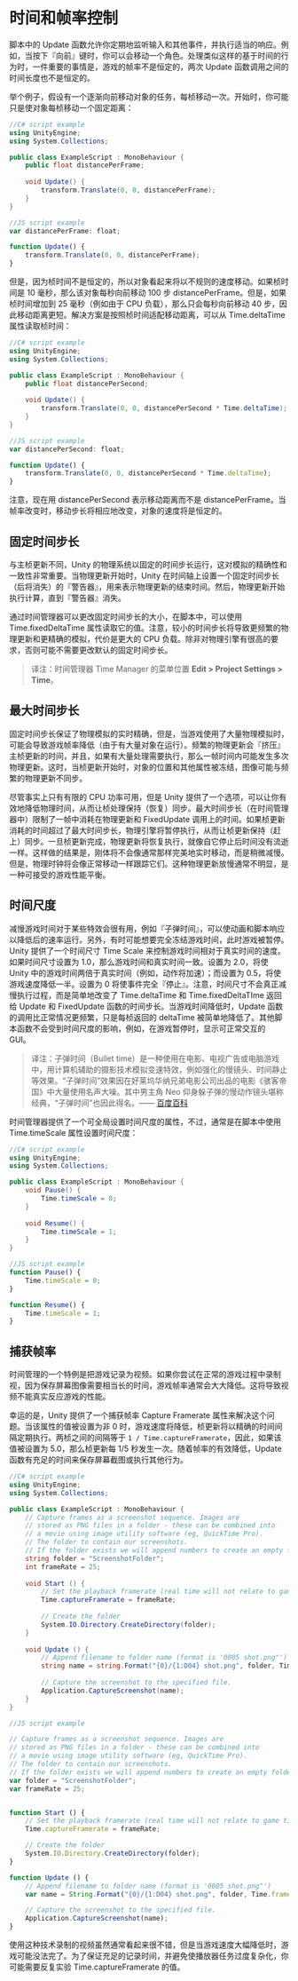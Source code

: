 <!-- # Time and Framerate Management -->
# 时间和帧率控制

<!-- The Update function allows you to monitor inputs and other events regularly from a script and take appropriate action. For example, you might move a character when the “forward” key is pressed. An important thing to remember when handling time-based actions like this is that the game’s framerate is not constant and neither is the length of time between Update function calls. -->

脚本中的 Update 函数允许你定期地监听输入和其他事件，并执行适当的响应。例如，当按下『向前』键时，你可以会移动一个角色。处理类似这样的基于时间的行为时，一件重要的事情是，游戏的帧率不是恒定的，两次 Update 函数调用之间的时间长度也不是恒定的。

<!-- As an example of this, consider the task of moving an object forward gradually, one frame at a time. It might seem at first that you could just shift the object by a fixed distance each frame: -->

举个例子，假设有一个逐渐向前移动对象的任务，每桢移动一次。开始时，你可能只是使对象每桢移动一个固定距离：

```cs
//C# script example
using UnityEngine;
using System.Collections;

public class ExampleScript : MonoBehaviour {
    public float distancePerFrame;
    
    void Update() {
        transform.Translate(0, 0, distancePerFrame);
    }
}
```

```js
//JS script example
var distancePerFrame: float;

function Update() {
    transform.Translate(0, 0, distancePerFrame);
}
```

<!-- However, given that the frame time is not constant, the object will appear to move at an irregular speed. If the frame time is 10 milliseconds then the object will step forward by distancePerFrame one hundred times per second. But if the frame time increases to 25 milliseconds (due to CPU load, say) then it will only step forward forty times a second and therefore cover less distance. The solution is to scale the size of the movement by the frame time which you can read from the Time.deltaTime property: -->

但是，因为桢时间不是恒定的，所以对象看起来将以不规则的速度移动。如果桢时间是 10 毫秒，那么该对象每秒向前移动 100 步 distancePerFrame。但是，如果桢时间增加到 25 毫秒（例如由于 CPU 负载），那么只会每秒向前移动 40 步，因此移动距离更短。解决方案是按照桢时间适配移动距离，可以从 Time.deltaTime 属性读取桢时间：


```cs
//C# script example
using UnityEngine;
using System.Collections;

public class ExampleScript : MonoBehaviour {
    public float distancePerSecond;
    
    void Update() {
        transform.Translate(0, 0, distancePerSecond * Time.deltaTime);
    }
}
```

```js
//JS script example
var distancePerSecond: float;

function Update() {
    transform.Translate(0, 0, distancePerSecond * Time.deltaTime);
}
```

<!-- Note that the movement is now given as distancePerSecond rather than distancePerFrame. As the framerate changes, the size of the movement step will change accordingly and so the object’s speed will be constant. -->

注意，现在用 distancePerSecond 表示移动距离而不是 distancePerFrame。当帧率改变时，移动步长将相应地改变，对象的速度将是恒定的。

<!-- ## Fixed Timestep -->
## 固定时间步长

<!-- Unlike the main frame update, Unity’s physics system does work to a fixed timestep, which is important for the accuracy and consistency of the simulation. At the start of the physics update, Unity sets an “alarm” by adding the fixed timestep value onto the time when the last physics update ended. The physics system will then perform calculations until the alarm goes off. -->

与主桢更新不同，Unity 的物理系统以固定的时间步长运行，这对模拟的精确性和一致性非常重要。当物理更新开始时，Unity 在时间轴上设置一个固定时间步长（后将消失）的『警告器』，用来表示物理更新的结束时间。然后，物理更新开始执行计算，直到『警告器』消失。

<!-- You can change the size of the fixed timestep from the Time Manager and you can read it from a script using the Time.fixedDeltaTime property. Note that a lower value for the timestep will result in more frequent physics updates and more precise simulation but at the cost of greater CPU load. You probably won’t need to change the default fixed timestep unless you are placing high demands on the physics engine. -->

通过时间管理器可以更改固定时间步长的大小，在脚本中，可以使用 Time.fixedDeltaTime 属性读取它的值。注意，较小的时间步长将导致更频繁的物理更新和更精确的模拟，代价是更大的 CPU 负载。除非对物理引擎有很高的要求，否则可能不需要更改默认的固定时间步长。

> 译注：时间管理器 Time Manager 的菜单位置 **Edit > Project Settings > Time**。

<!-- ## Maximum Allowed Timestep -->
## 最大时间步长

<!-- The fixed timestep keeps the physical simulation accurate in real time but it can cause problems in cases where the game makes heavy use of physics and the gameplay framerate has also become low (due to a large number of objects in play, say). The main frame update processing has to be “squeezed” in between the regular physics updates and if there is a lot of processing to do then several physics updates can take place during a single frame. Since the frame time, positions of objects and other properties are frozen at the start of the frame, the graphics can get out of sync with the more frequently updated physics. -->

固定时间步长保证了物理模拟的实时精确，但是，当游戏使用了大量物理模拟时，可能会导致游戏帧率降低（由于有大量对象在运行）。频繁的物理更新会『挤压』主桢更新的时间，并且，如果有大量处理需要执行，那么一帧时间内可能发生多次物理更新。这时，当桢更新开始时，对象的位置和其他属性被冻结，图像可能与频繁的物理更新不同步。

<!-- Naturally, there is only so much CPU power available but Unity has an option to let you effectively slow down physics time to let the frame processing catch up. The Maximum Allowed Timestep setting (in the Time Manager) puts a limit on the amount of time Unity will spend processing physics and FixedUpdate calls during a given frame update. If a frame update takes longer than Maximum Allowed Timestep to process, the physics engine will “stop time” and let the frame processing catch up. Once the frame update has finished, the physics will resume as though no time has passed since it was stopped. The result of this is that rigidbodies will not move perfectly in real time as they usually do but will be slowed slightly. However, the physics “clock” will still track them as though they were moving normally. The slowing of physics time is usually not noticeable and is an acceptable trade-off against gameplay performance. -->

尽管事实上只有有限的 CPU 功率可用，但是 Unity 提供了一个选项，可以让你有效地降低物理时间，从而让桢处理保持（恢复）同步。最大时间步长（在时间管理器中）限制了一帧中消耗在物理更新和 FixedUpdate 调用上的时间。如果桢更新消耗的时间超过了最大时间步长，物理引擎将暂停执行，从而让桢更新保持（赶上）同步。一旦桢更新完成，物理更新将恢复执行，就像自它停止后时间没有流逝一样。这样做的结果是，刚体将不会像通常那样完美地实时移动，而是稍微减慢。但是，物理时钟将会像正常移动一样跟踪它们。这种物理更新放慢通常不明显，是一种可接受的游戏性能平衡。

<!-- ## Time Scale -->
## 时间尺度

<!-- For special effects, such as “bullet-time”, it is sometimes useful to slow the passage of game time so that animations and script responses happen at a reduced rate. Furthermore, you may sometimes want to freeze game time completely, as when the game is paused. Unity has a Time Scale property that controls how fast game time proceeds relative to real time. If the scale is set to 1.0 then game time matches real time. A value of 2.0 makes time pass twice as quickly in Unity (ie, the action will be speeded-up) while a value of 0.5 will slow gameplay down to half speed. A value of zero will make time “stop” completely. Note that the time scale doesn’t actually slow execution but simply changes the time step reported to the Update and FixedUpdate functions via Time.deltaTime and Time.fixedDeltaTime. The Update function is likely to be called more often than usual when game time is slowed down but the deltaTime step reported each frame will simply be reduced. Other script functions are not affected by the time scale so you can, for example, display a GUI with normal interaction when the game is paused. -->

减慢游戏时间对于某些特效会很有用，例如『子弹时间』，可以使动画和脚本响应以降低后的速率运行。另外，有时可能想要完全冻结游戏时间，此时游戏被暂停。Unity 提供了一个时间尺寸 Time Scale 来控制游戏时间相对于真实时间的速度。如果时间尺寸设置为 1.0，那么游戏时间和真实时间一致。设置为 2.0，将使 Unity 中的游戏时间两倍于真实时间（例如，动作将加速）；而设置为 0.5，将使游戏速度降低一半。设置为 0 将使事件完全『停止』。注意，时间尺寸不会真正减慢执行过程，而是简单地改变了 Time.deltaTime 和 Time.fixedDeltaTIme 返回给 Update 和 FixedUpdate 函数的时间步长。当游戏时间降低时，Update 函数的调用比正常情况更频繁，只是每桢返回的 deltaTime 被简单地降低了。其他脚本函数不会受到时间尺度的影响，例如，在游戏暂停时，显示可正常交互的 GUI。

> 译注：子弹时间（Bullet time）是一种使用在电影、电视广告或电脑游戏中，用计算机辅助的摄影技术模拟变速特效，例如强化的慢镜头、时间静止等效果。“子弹时间”效果因在好莱坞华纳兄弟电影公司出品的电影《骇客帝国》中大量使用名声大噪。其中男主角 Neo 仰身躲子弹的慢动作镜头堪称经典，“子弹时间”也因此得名。—— [百度百科](http://baike.baidu.com/view/164264.htm)

<!-- The Time Manager has a property to let you set the time scale globally but it is generally more useful to set the value from a script using the Time.timeScale property: -->

时间管理器提供了一个可全局设置时间尺度的属性，不过，通常是在脚本中使用 Time.timeScale 属性设置时间尺度：

```cs
//C# script example
using UnityEngine;
using System.Collections;

public class ExampleScript : MonoBehaviour {
    void Pause() {
        Time.timeScale = 0;
    }
    
    void Resume() {
        Time.timeScale = 1;
    }
}
```

```js
//JS script example
function Pause() {
    Time.timeScale = 0;
}

function Resume() {
    Time.timeScale = 1;
}
```

<!-- ## Capture Framerate -->
## 捕获帧率

<!-- A very special case of time management is where you want to record gameplay as a video. Since the task of saving screen images takes considerable time, the usual framerate of the game will be drastically reduced if you attempt to do this during normal gameplay. This will result in a video that doesn’t reflect the true performance of the game. -->

时间管理的一个特例是把游戏记录为视频。如果你尝试在正常的游戏过程中录制视，因为保存屏幕图像需要相当长的时间，游戏帧率通常会大大降低。这将导致视频不能真实反应游戏的性能。

<!-- Fortunately, Unity provides a Capture Framerate property that lets you get around this problem. When the property’s value is set to anything other than zero, game time will be slowed and the frame updates will be issued at precise regular intervals. The interval between frames is equal to 1 / Time.captureFramerate, so if the value is set to 5.0 then updates occur every fifth of a second. With the demands on framerate effectively reduced, you have time in the Update function to save screenshots or take other actions: -->

幸运的是，Unity 提供了一个捕获帧率 Capture Framerate 属性来解决这个问题。当该属性的值被设置为非 0 时，游戏速度将降低，桢更新将以精确的时间间隔定期执行。两桢之间的间隔等于 `1 / Time.captureFramerate`，因此，如果该值被设置为 5.0，那么桢更新每 1/5 秒发生一次。随着帧率的有效降低，Update 函数有充足的时间来保存屏幕截图或执行其他行为。

```cs
//C# script example
using UnityEngine;
using System.Collections;

public class ExampleScript : MonoBehaviour {
    // Capture frames as a screenshot sequence. Images are
    // stored as PNG files in a folder - these can be combined into
    // a movie using image utility software (eg, QuickTime Pro).
    // The folder to contain our screenshots.
    // If the folder exists we will append numbers to create an empty folder.
    string folder = "ScreenshotFolder";
    int frameRate = 25;
        
    void Start () {
        // Set the playback framerate (real time will not relate to game time after this).
        Time.captureFramerate = frameRate;
        
        // Create the folder
        System.IO.Directory.CreateDirectory(folder);
    }
    
    void Update () {
        // Append filename to folder name (format is '0005 shot.png"')
        string name = string.Format("{0}/{1:D04} shot.png", folder, Time.frameCount );
        
        // Capture the screenshot to the specified file.
        Application.CaptureScreenshot(name);
    }
}
```

```js
//JS script example

// Capture frames as a screenshot sequence. Images are
// stored as PNG files in a folder - these can be combined into
// a movie using image utility software (eg, QuickTime Pro).
// The folder to contain our screenshots.
// If the folder exists we will append numbers to create an empty folder.
var folder = "ScreenshotFolder";
var frameRate = 25;


function Start () {
    // Set the playback framerate (real time will not relate to game time after this).
    Time.captureFramerate = frameRate;

    // Create the folder
    System.IO.Directory.CreateDirectory(folder);
}

function Update () {
    // Append filename to folder name (format is '0005 shot.png"')
    var name = String.Format("{0}/{1:D04} shot.png", folder, Time.frameCount );

    // Capture the screenshot to the specified file.
    Application.CaptureScreenshot(name);
}
```

<!-- Although the video recorded using this technique typically looks very good, the game can be hard to play when slowed-down drastically. You may need to experiment with the value of Time.captureFramerate to allow ample recording time without unduly complicating the task of the test player. -->

使用这种技术录制的视频虽然通常看起来很不错，但是当游戏速度大幅降低时，游戏可能没法完了。为了保证充足的记录时间，并避免使播放器任务过度复杂化，你可能需要反复实验 Time.captureFramerate 的值。
